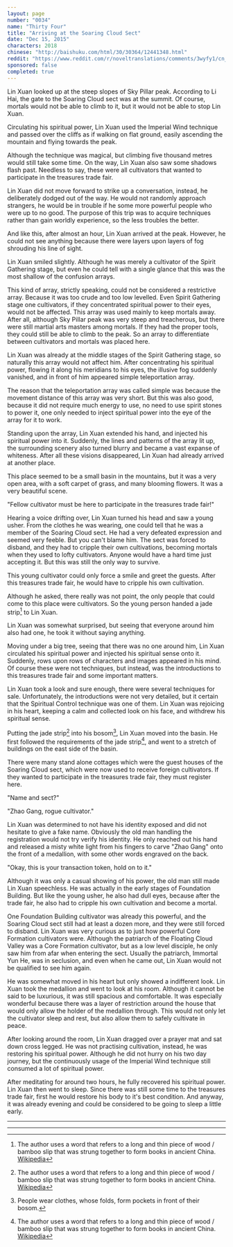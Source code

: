```yaml
---
layout: page
number: "0034"
name: "Thirty Four"
title: "Arriving at the Soaring Cloud Sect"
date: "Dec 15, 2015"
characters: 2018
chinese: "http://baishuku.com/html/30/30364/12441348.html"
reddit: "https://www.reddit.com/r/noveltranslations/comments/3wyfy1/cn_tempered_immortal_chapter_0034/"
sponsored: false
completed: true
---
```


Lin Xuan looked up at the steep slopes of Sky Pillar peak. According to Li Hai, the gate to the Soaring Cloud sect was at the summit. Of course, mortals would not be able to climb to it, but it would not be able to stop Lin Xuan.

Circulating his spiritual power, Lin Xuan used the Imperial Wind technique and passed over the cliffs as if walking on flat ground, easily ascending the mountain and flying towards the peak.

Although the technique was magical, but climbing five thousand metres would still take some time. On the way, Lin Xuan also saw some shadows flash past. Needless to say, these were all cultivators that wanted to participate in the treasures trade fair.

Lin Xuan did not move forward to strike up a conversation, instead, he deliberately dodged out of the way. He would not randomly approach strangers, he would be in trouble if he some more powerful people who were up to no good. The purpose of this trip was to acquire techniques rather than gain worldly experience, so the less troubles the better.

And like this, after almost an hour, Lin Xuan arrived at the peak. However, he could not see anything because there were layers upon layers of fog shrouding his line of sight.

Lin Xuan smiled slightly. Although he was merely a cultivator of the Spirit Gathering stage, but even he could tell with a single glance that this was the most shallow of the confusion arrays.

This kind of array, strictly speaking, could not be considered a restrictive array. Because it was too crude and too low levelled. Even Spirit Gathering stage one cultivators, if they concentrated spiritual power to their eyes, would not be affected. This array was used mainly to keep mortals away. After all, although Sky Pillar peak was very steep and treacherous, but there were still martial arts masters among mortals. If they had the proper tools, they could still be able to climb to the peak. So an array to differentiate between cultivators and mortals was placed here.

Lin Xuan was already at the middle stages of the Spirit Gathering stage, so naturally this array would not affect him. After concentrating his spiritual power, flowing it along his meridians to his eyes, the illusive fog suddenly vanished, and in front of him appeared simple teleportation array.

The reason that the teleportation array was called simple was because the movement distance of this array was very short. But this was also good, because it did not require much energy to use, no need to use spirit stones to power it, one only needed to inject spiritual power into the eye of the array for it to work.

Standing upon the array, Lin Xuan extended his hand, and injected his spiritual power into it. Suddenly, the lines and patterns of the array lit up, the surrounding scenery also turned blurry and became a vast expanse of whiteness. After all these visions disappeared, Lin Xuan had already arrived at another place.

This place seemed to be a small basin in the mountains, but it was a very open area, with a soft carpet of grass, and many blooming flowers. It was a very beautiful scene.

"Fellow cultivator must be here to participate in the treasures trade fair!"

Hearing a voice drifting over, Lin Xuan turned his head and saw a young usher. From the clothes he was wearing, one could tell that he was a member of the Soaring Cloud sect. He had a very defeated expression and seemed very feeble. But you can't blame him. The sect was forced to disband, and they had to cripple their own cultivations, becoming mortals when they used to lofty cultivators. Anyone would have a hard time just accepting it. But this was still the only way to survive.

This young cultivator could only force a smile and greet the guests. After this treasures trade fair, he would have to cripple his own cultivation.

Although he asked, there really was not point, the only people that could come to this place were cultivators. So the young person handed a jade strip[^1] to Lin Xuan.

Lin Xuan was somewhat surprised, but seeing that everyone around him also had one, he took it without saying anything.

Moving under a big tree, seeing that there was no one around him, Lin Xuan circulated his spiritual power and injected his spiritual sense onto it. Suddenly, rows upon rows of characters and images appeared in his mind. Of course these were not techniques, but instead, was the introductions to this treasures trade fair and some important matters.

Lin Xuan took a look and sure enough, there were several techniques for sale. Unfortunately, the introductions were not very detailed, but it certain that the Spiritual Control technique was one of them. Lin Xuan was rejoicing in his heart, keeping a calm and collected look on his face, and withdrew his spiritual sense.

Putting the jade strip[^1] into his bosom[^2], Lin Xuan moved into the basin. He first followed the requirements of the jade strip[^1], and went to a stretch of buildings on the east side of the basin.

There were many stand alone cottages which were the guest houses of the Soaring Cloud sect, which were now used to receive foreign cultivators. If they wanted to participate in the treasures trade fair, they must register here.

"Name and sect?"

"Zhao Gang, rogue cultivator."

Lin Xuan was determined to not have his identity exposed and did not hesitate to give a fake name. Obviously the old man handling the registration would not try verify his identity. He only reached out his hand and released a misty white light from his fingers to carve "Zhao Gang" onto the front of a medallion, with some other words engraved on the back.

"Okay, this is your transaction token, hold on to it."

Although it was only a casual showing of his power, the old man still made Lin Xuan speechless. He was actually in the early stages of Foundation Building. But like the young usher, he also had dull eyes, because after the trade fair, he also had to cripple his own cultivation and become a mortal.

One Foundation Building cultivator was already this powerful, and the Soaring Cloud sect still had at least a dozen more, and they were still forced to disband. Lin Xuan was very curious as to just how powerful Core Formation cultivators were. Although the patriarch of the Floating Cloud Valley was a Core Formation cultivator, but as a low level disciple, he only saw him from afar when entering the sect. Usually the patriarch, Immortal Yun He, was in seclusion, and even when he came out, Lin Xuan would not be qualified to see him again.

He was somewhat moved in his heart but only showed a indifferent look. Lin Xuan took the medallion and went to look at his room. Although it cannot be said to be luxurious, it was still spacious and comfortable. It was especially wonderful because there was a layer of restriction around the house that would only allow the holder of the medallion through. This would not only let the cultivator sleep and rest, but also allow them to safely cultivate in peace.

After looking around the room, Lin Xuan dragged over a prayer mat and sat down cross legged. He was not practising cultivation, instead, he was restoring his spiritual power. Although he did not hurry on his two day journey, but the continuously usage of the Imperial Wind technique still consumed a lot of spiritual power.

After meditating for around two hours, he fully recovered his spiritual power. Lin Xuan then went to sleep. Since there was still some time to the treasures trade fair, first he would restore his body to it's best condition. And anyway, it was already evening and could be considered to be going to sleep a little early.

- - -
- - -

[^1]: The author uses a word that refers to a long and thin piece of wood / bamboo slip that was strung together to form books in ancient China. [Wikipedia](https://en.wikipedia.org/wiki/Bamboo_and_wooden_slips)

[^2]: People wear clothes, whose folds, form pockets in front of their bosom.



